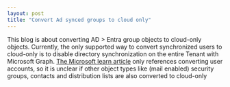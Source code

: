 ```yaml
---
layout: post
title: "Convert Ad synced groups to cloud only"
---
```


This blog is about converting AD > Entra group objects to cloud-only objects. Currently, the only supported way to convert synchronized users to cloud-only is to disable directory synchronization on the entire Tenant with Microsoft Graph. [The Microsoft learn article](https://learn.microsoft.com/en-us/microsoft-365/enterprise/turn-off-directory-synchronization?view=o365-worldwide) only references converting user accounts, so it is unclear if other object types like (mail enabled) security groups, contacts and distribution lists are also converted to cloud-only 
